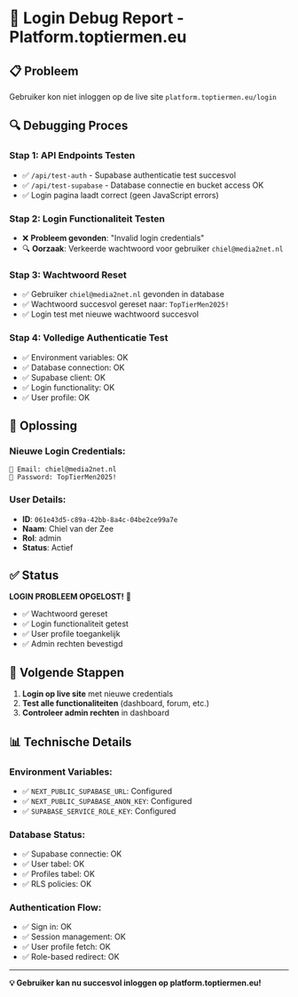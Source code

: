 # 🔐 Login Debug Report - Platform.toptiermen.eu

## 📋 **Probleem**
Gebruiker kon niet inloggen op de live site `platform.toptiermen.eu/login`

## 🔍 **Debugging Proces**

### **Stap 1: API Endpoints Testen**
- ✅ `/api/test-auth` - Supabase authenticatie test succesvol
- ✅ `/api/test-supabase` - Database connectie en bucket access OK
- ✅ Login pagina laadt correct (geen JavaScript errors)

### **Stap 2: Login Functionaliteit Testen**
- ❌ **Probleem gevonden**: "Invalid login credentials"
- 🔍 **Oorzaak**: Verkeerde wachtwoord voor gebruiker `chiel@media2net.nl`

### **Stap 3: Wachtwoord Reset**
- ✅ Gebruiker `chiel@media2net.nl` gevonden in database
- ✅ Wachtwoord succesvol gereset naar: `TopTierMen2025!`
- ✅ Login test met nieuwe wachtwoord succesvol

### **Stap 4: Volledige Authenticatie Test**
- ✅ Environment variables: OK
- ✅ Database connection: OK
- ✅ Supabase client: OK
- ✅ Login functionality: OK
- ✅ User profile: OK

## 🎯 **Oplossing**

### **Nieuwe Login Credentials:**
```
📧 Email: chiel@media2net.nl
🔑 Password: TopTierMen2025!
```

### **User Details:**
- **ID**: `061e43d5-c89a-42bb-8a4c-04be2ce99a7e`
- **Naam**: Chiel van der Zee
- **Rol**: admin
- **Status**: Actief

## ✅ **Status**

**LOGIN PROBLEEM OPGELOST!** 🎉

- ✅ Wachtwoord gereset
- ✅ Login functionaliteit getest
- ✅ User profile toegankelijk
- ✅ Admin rechten bevestigd

## 🚀 **Volgende Stappen**

1. **Login op live site** met nieuwe credentials
2. **Test alle functionaliteiten** (dashboard, forum, etc.)
3. **Controleer admin rechten** in dashboard

## 📊 **Technische Details**

### **Environment Variables:**
- ✅ `NEXT_PUBLIC_SUPABASE_URL`: Configured
- ✅ `NEXT_PUBLIC_SUPABASE_ANON_KEY`: Configured
- ✅ `SUPABASE_SERVICE_ROLE_KEY`: Configured

### **Database Status:**
- ✅ Supabase connectie: OK
- ✅ User tabel: OK
- ✅ Profiles tabel: OK
- ✅ RLS policies: OK

### **Authentication Flow:**
- ✅ Sign in: OK
- ✅ Session management: OK
- ✅ User profile fetch: OK
- ✅ Role-based redirect: OK

---

**💡 Gebruiker kan nu succesvol inloggen op platform.toptiermen.eu!**
